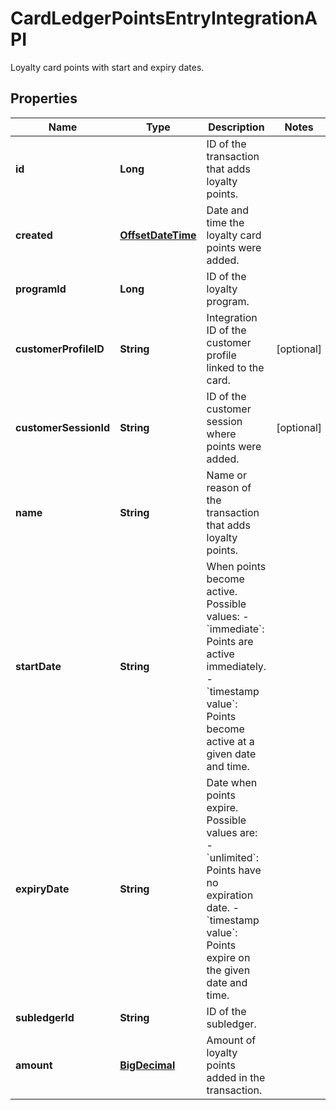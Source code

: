 

# CardLedgerPointsEntryIntegrationAPI

Loyalty card points with start and expiry dates.
## Properties

Name | Type | Description | Notes
------------ | ------------- | ------------- | -------------
**id** | **Long** | ID of the transaction that adds loyalty points. | 
**created** | [**OffsetDateTime**](OffsetDateTime.md) | Date and time the loyalty card points were added. | 
**programId** | **Long** | ID of the loyalty program. | 
**customerProfileID** | **String** | Integration ID of the customer profile linked to the card. |  [optional]
**customerSessionId** | **String** | ID of the customer session where points were added. |  [optional]
**name** | **String** | Name or reason of the transaction that adds loyalty points. | 
**startDate** | **String** | When points become active. Possible values:   - &#x60;immediate&#x60;: Points are active immediately.   - &#x60;timestamp value&#x60;: Points become active at a given date and time.  | 
**expiryDate** | **String** | Date when points expire. Possible values are:   - &#x60;unlimited&#x60;: Points have no expiration date.   - &#x60;timestamp value&#x60;: Points expire on the given date and time.  | 
**subledgerId** | **String** | ID of the subledger. | 
**amount** | [**BigDecimal**](BigDecimal.md) | Amount of loyalty points added in the transaction. | 



